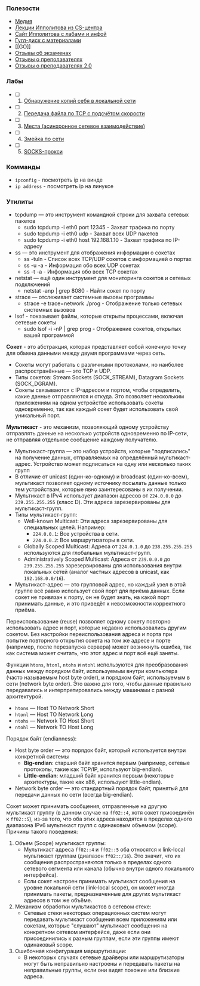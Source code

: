 
### Полезости
- [Медия](https://www.nsumedia.ru/main_potok/third_course/fifth_semester/network)
- [Лекции Ипполитова из CS-центра](https://compscicenter.ru/courses/comp-networks/nsk/2018-autumn/classes/)
- [Сайт Ипполитова с лабами и инфой](http://fit.ippolitov.me/CN_2/2024)
- [Гугл-диск с материалами](https://drive.google.com/drive/folders/1pyXqCG1B137wpjqSC1U3q88MLXunWWbc?usp=drive_link)
- [[GO]]
- [Отзывы об экзаменах](https://docs.google.com/spreadsheets/d/1f7Ul7q0BK61sFfOVHNRiad904Ts8MQDXsimatGEt5S4/edit?gid=2010672661#gid=2010672661)
- [Отзывы о преподавателях](https://docs.google.com/document/d/16hbDYg7dMCo3DLn8NgGGI-eOoDxosUn0yKN1fwrPcsA/edit#heading=h.jcnhp9p1wgko)
- [Отзывы о преподавателях 2.0](https://docs.google.com/document/d/11VQiY0Cr86lxh0qlV4kj7X857_xOVnfCdQMilYKfob0/edit#heading=h.z9gt69h3lhwi)

### Лабы
- [ ] 1. [Обнаружение копий себя в локальной сети](http://fit.ippolitov.me/CN_2/2024/1.html)  
- [ ] 2. [Передача файла по TCP с подсчётом скорости](http://fit.ippolitov.me/CN_2/2024/2.html)  
- [ ] 3. [Места (асинхронное сетевое взаимодействие)](http://fit.ippolitov.me/CN_2/2024/3.html)  
- [ ] 4. [Змейка по сети](https://gitlab.ccfit.nsu.ru/vadipp/04_snakes_task)  
- [ ] 5. [SOCKS-прокси](http://fit.ippolitov.me/CN_2/2024/5.html)

### Комманды
- `ipconfig` - посмотреть ip на винде
- `ip address` - посмотреть ip на линуксе

### Утилиты
- tcpdump — это инструмент командной строки для захвата сетевых пакетов
	- sudo tcpdump -i eth0 port 12345 - Захват трафика по порту
	- sudo tcpdump -i eth0 udp - Захват всех UDP пакетов
	- sudo tcpdump -i eth0 host 192.168.1.10 - Захват трафика по IP-адресу
- ss — это инструмент для отображения информации о сокетах
	- ss -tuln - Список всех TCP/UDP сокетов с информацией о портах
	- ss -u -a - Информация обо всех UDP сокетах
	- ss -t -a - Информация обо всех TCP сокетах
- netstat — ещё один инструмент для мониторинга сокетов и сетевых подключений
	- netstat -anp | grep 8080 - Найти сокет по порту
- strace  — отслеживает системные вызовы программы
	- strace -e trace=network ./prog - Отображение только сетевых системных вызовов
- lsof - показывает файлы, которые открыты процессами, включая сетевые сокеты
	- sudo lsof -i -nP | grep prog - Отображение сокетов, открытых вашей программой

**Сокет** - это абстракция, которая представляет собой конечную точку для обмена данными между двумя программами через сеть. 
- Сокеты могут работать с различными протоколами, но наиболее распространённые — это TCP и UDP. 
- Типы сокетов: Stream Sockets (SOCK_STREAM), Datagram Sockets (SOCK_DGRAM). 
- Сокеты связываются с IP-адресом и портом, чтобы определить, какие данные отправляются и откуда. Это позволяет нескольким приложениям на одном устройстве использовать сокеты одновременно, так как каждый сокет будет использовать свой уникальный порт.

**Мультикаст** - это механизм, позволяющий одному устройству отправлять данные на несколько устройств одновременно по IP-сети, не отправляя отдельное сообщение каждому получателю. 
- Мультикаст-группа — это набор устройств, которые "подписались" на получение данных, отправляемых на определённый мультикаст-адрес. Устройство может подписаться на одну или несколько таких групп
- В отличие от unicast (один-ко-одному) и broadcast (один-ко-всем), мультикаст позволяет одному источнику посылать данные только тем устройствам, которые явно заинтересованы в их получении.
- Мультикаст в IPv4 использует диапазон адресов от `224.0.0.0` до `239.255.255.255` (класс D). Эти адреса зарезервированы для мультикаст-групп.
- Типы мультикаст-групп:
	- Well-known Multicast: Эти адреса зарезервированы для специальных целей. Например:
	    - `224.0.0.1`: Все устройства в сети.
	    - `224.0.0.2`: Все маршрутизаторы в сети.
	- Globally Scoped Multicast: Адреса от `224.0.1.0` до `238.255.255.255` используются для глобальных мультикаст-групп.
	- Administratively Scoped Multicast: Адреса от `239.0.0.0` до `239.255.255.255` зарезервированы для использования внутри локальных сетей (аналог частных адресов в unicast, как `192.168.0.0/16`).
- Мультикаст-адрес — это групповой адрес, но каждый узел в этой группе всё равно использует свой порт для приёма данных. Если сокет не привязан к порту, он не будет знать, на какой порт принимать данные, и это приведёт к невозможности корректного приёма.

Переиспользование (reuse) позволяет одному сокету повторно использовать адрес и порт, которые недавно использовались другим сокетом. Без настройки переиспользования адреса и порта при попытке повторного открытия сокета на том же адресе и порте (например, после перезапуска сервера) может возникнуть ошибка, так как система может считать, что этот адрес и порт всё ещё заняты.

Функции `htons`, `htonl`, `ntohs` и `ntohl` используются для преобразования данных между порядком байт, используемым внутри компьютера (часто называемым host byte order), и порядком байт, используемым в сети (network byte order). Это важно для того, чтобы данные правильно передавались и интерпретировались между машинами с разной архитектурой. 
- `htons` — Host TO Network Short
- `htonl` — Host TO Network Long
- `ntohs` — Network TO Host Short
- `ntohl` — Network TO Host Long

Порядок байт (endianness):
- Host byte order — это порядок байт, который используется внутри конкретной системы
    - **Big-endian**: старший байт хранится первым (например, сетевые протоколы, такие как TCP/IP, используют big-endian).
    - **Little-endian**: младший байт хранится первым (некоторые архитектуры, такие как x86, используют little-endian).
- Network byte order — это стандартный порядок байт, принятый для передачи данных по сети (всегда big-endian).

Сокет может принимать сообщения, отправленные на другую мультикаст группу (в данном случае на `ff02::4`, хотя сокет присоединён к `ff02::5`), из-за того, что оба этих адреса находятся в пределах одного диапазона IPv6 мультикаст групп с одинаковым объемом (scope). Причины такого поведения:
1. Объем (Scope) мультикаст группы:
    - Мультикаст адреса `ff02::4` и `ff02::5` оба относятся к link-local мультикаст группам (диапазон `ff02::/16`). Это значит, что их сообщения распространяются только в пределах одного сетевого сегмента или канала (обычно внутри одного локального интерфейса).
    - Если сокет настроен принимать мультикаст сообщения на уровне локальной сети (link-local scope), он может иногда принимать пакеты, предназначенные для других мультикаст адресов в том же объёме.
2. Механизм обработки мультикастов в сетевом стекe:
    - Сетевые стеки некоторых операционных систем могут передавать мультикаст сообщения всем приложениям или сокетам, которые "слушают" мультикаст сообщения на конкретном сетевом интерфейсе, даже если они присоединились к разным группам, если эти группы имеют одинаковый scope.
3. Ошибочная конфигурация маршрутизации:
    - В некоторых случаях сетевые драйверы или маршрутизаторы могут быть неправильно настроены и передавать пакеты на неправильные группы, если они видят похожие или близкие адреса.

